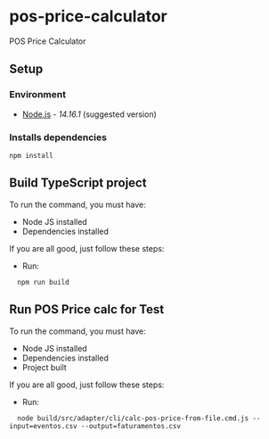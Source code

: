 # pos-price-calculator

POS Price Calculator

## Setup

### Environment

- [Node.js](https://nodejs.org/) - *14.16.1* (suggested version)

### Installs dependencies
```
npm install
```

## Build TypeScript project
To run the command, you must have:
  - Node JS installed
  - Dependencies installed

If you are all good, just follow these steps:

  - Run:
  ```
    npm run build
  ```

## Run POS Price calc for Test
To run the command, you must have:
  - Node JS installed
  - Dependencies installed
  - Project built

If you are all good, just follow these steps:

  - Run:
  ```
    node build/src/adapter/cli/calc-pos-price-from-file.cmd.js --input=eventos.csv --output=faturamentos.csv
  ```
